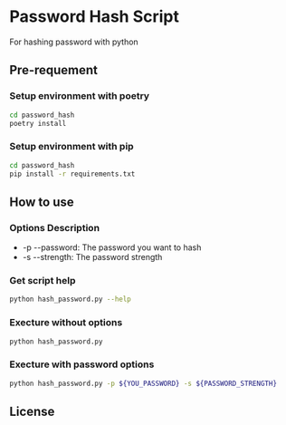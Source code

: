 # Password Hash Script
For hashing password with python

## Pre-requement

### Setup environment with poetry
```bash
cd password_hash
poetry install
```

### Setup environment with pip
```bash
cd password_hash
pip install -r requirements.txt
```

## How to use
### Options Description
* -p --password: The password you want to hash
* -s --strength: The password strength

### Get script help
```bash
python hash_password.py --help
```

### Execture without options
```bash
python hash_password.py
```

### Execture with password options
```bash
python hash_password.py -p ${YOU_PASSWORD} -s ${PASSWORD_STRENGTH}
```

## License
